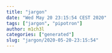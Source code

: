 ```yaml
---
title: "jargon"
date: "Wed May 20 23:15:54 CEST 2020"
tags: ["jargon", "pipotron"]
author: m1ch3l
categories: ["generated"]
slug: "jargon/2020-05-20-23:15:54"
---
```



